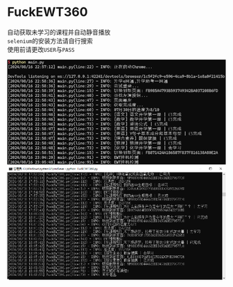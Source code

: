 # FuckEWT360

自动获取未学习的课程并自动静音播放  
`selenium`的安装方法请自行搜索  
使用前请更改`USER`与`PASS`

![img](running.png)
![img](end.png)
